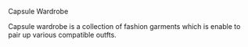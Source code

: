 Capsule Wardrobe

Capsule wardrobe is a collection of fashion garments which is enable to pair up various compatible outfts.
